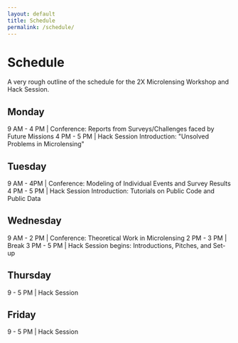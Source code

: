 ```yaml
---
layout: default
title: Schedule
permalink: /schedule/
---
```


# Schedule

A very rough outline of the schedule for the 2X Microlensing Workshop
and Hack Session.

Monday
------
9 AM - 4 PM | Conference: Reports from Surveys/Challenges faced by Future Missions
4 PM - 5 PM | Hack Session Introduction: "Unsolved Problems in Microlensing"

Tuesday
-------
9 AM - 4PM | Conference: Modeling of Individual Events and Survey Results
4 PM - 5 PM | Hack Session Introduction: Tutorials on Public Code and Public Data

Wednesday
---------
9 AM - 2 PM | Conference: Theoretical Work in Microlensing
2 PM - 3 PM | Break
3 PM - 5 PM | Hack Session begins: Introductions, Pitches, and Set-up

Thursday
--------
9 - 5 PM | Hack Session

Friday
------
9 - 5 PM | Hack Session